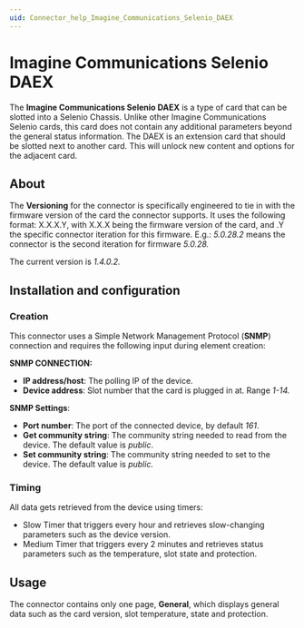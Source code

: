 ```yaml
---
uid: Connector_help_Imagine_Communications_Selenio_DAEX
---
```


# Imagine Communications Selenio DAEX

The **Imagine Communications Selenio DAEX** is a type of card that can be slotted into a Selenio Chassis. Unlike other Imagine Communications Selenio cards, this card does not contain any additional parameters beyond the general status information. The DAEX is an extension card that should be slotted next to another card. This will unlock new content and options for the adjacent card.

## About

The **Versioning** for the connector is specifically engineered to tie in with the firmware version of the card the connector supports. It uses the following format: X.X.X.Y, with X.X.X being the firmware version of the card, and .Y the specific connector iteration for this firmware. E.g.: *5.0.28.2* means the connector is the second iteration for firmware *5.0.28.*

The current version is *1.4.0.2.*

## Installation and configuration

### Creation

This connector uses a Simple Network Management Protocol (**SNMP**) connection and requires the following input during element creation:

**SNMP CONNECTION:**

- **IP address/host**: The polling IP of the device.
- **Device address**: Slot number that the card is plugged in at. Range *1-14.*

**SNMP Settings**:

- **Port number**: The port of the connected device, by default *161*.
- **Get community string**: The community string needed to read from the device. The default value is *public*.
- **Set community string**: The community string needed to set to the device. The default value is *public.*

### Timing

All data gets retrieved from the device using timers:

- Slow Timer that triggers every hour and retrieves slow-changing parameters such as the device version.
- Medium Timer that triggers every 2 minutes and retrieves status parameters such as the temperature, slot state and protection.

## Usage

The connector contains only one page, **General**, which displays general data such as the card version, slot temperature, state and protection.
